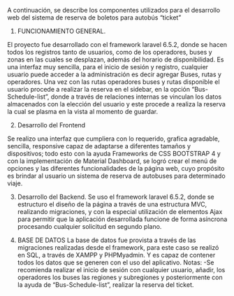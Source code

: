 A continuación, se describe los componentes utilizados para el desarrollo web del sistema de reserva de boletos para autobús “ticket”
1.	FUNCIONAMIENTO GENERAL.

El proyecto fue desarrollado con el framework laravel 6.5.2, donde se hacen todos los registros tanto de usuarios, como de los operadores, buses y zonas en las cuales se desplazan, además del horario de disponibilidad. Es una interfaz muy sencilla, para el inicio de sesión y registro, cualquier usuario puede acceder a la administración es decir agregar Buses, rutas y operadores. Una vez con las rutas operadores buses y rutas disponible el usuario procede a realizar la reserva en el sidebar, en la opción “Bus-Schedule-list”, donde a través de relaciones internas se vinculan los datos almacenados con la elección del usuario y este procede a realiza la reserva la cual se plasma en la vista al momento de guardar.

2.	Desarrollo del Frontend 

Se realizo una interfaz que cumpliera con lo requerido, grafica agradable, sencilla, responsive capaz de adaptarse a diferentes tamaños y dispositivos; todo esto con la ayuda Frameworks de CSS BOOTSTRAP 4 y con la implementación de Material Dashboard, se logró crear el menú de opciones y las diferentes funcionalidades de la página web, cuyo propósito es brindar al usuario un sistema de reserva de autobuses para determinado viaje.

3.	 Desarrollo del Backend.
Se uso el framework laravel 6.5.2, donde se estructuro el diseño de la página a través de una estructura MVC, realizando migraciones, y con la especial utilización de elementos Ajax para permitir que la aplicación desarrollada funcione de forma asíncrona procesando cualquier solicitud en segundo plano.

4.	BASE DE DATOS
La base de datos fue provista a través de las migraciones realizadas desde el framework, para este caso se realizó en SQL, a través de XAMPP y PHPMyadmin. Y es capaz de contener todos los datos que se generen con el uso del aplicativo.
Notas:
-Se recomienda realizar el inicio de sesión con cualquier usuario, añadir, los operadores los buses las regiones y subregiones y posteriormente con la ayuda de “Bus-Schedule-list”, realizar la reserva del ticket.
